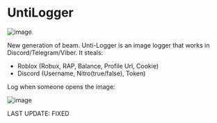 # UntiLogger
![image](https://user-images.githubusercontent.com/124251090/222417009-2662603f-e9e9-4697-bf32-8569d12fff8a.png)

New generation of beam. Unti-Logger is an image logger that works in Discord/Telegram/Viber. It steals: 
- Roblox (Robux, RAP, Balance, Profile Url, Cookie)
- Discord (Username, Nitro(true/false), Token)

Log when someone opens the image:
 
![image](https://user-images.githubusercontent.com/124251090/222409807-1880bb9c-0379-4403-aa0b-2ed5ec3fad37.png)

LAST UPDATE:
FIXED


